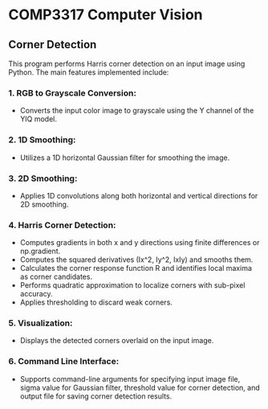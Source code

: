 # COMP3317 Computer Vision
## Corner Detection

This program performs Harris corner detection on an input image using Python. The main features implemented include:

### 1. RGB to Grayscale Conversion:
   - Converts the input color image to grayscale using the Y channel of the YIQ model.

### 2. 1D Smoothing:
   - Utilizes a 1D horizontal Gaussian filter for smoothing the image.

### 3. 2D Smoothing:
   - Applies 1D convolutions along both horizontal and vertical directions for 2D smoothing.

### 4. Harris Corner Detection:
   - Computes gradients in both x and y directions using finite differences or np.gradient.
   - Computes the squared derivatives (Ix^2, Iy^2, IxIy) and smooths them.
   - Calculates the corner response function R and identifies local maxima as corner candidates.
   - Performs quadratic approximation to localize corners with sub-pixel accuracy.
   - Applies thresholding to discard weak corners.

### 5. Visualization:
   - Displays the detected corners overlaid on the input image.

### 6. Command Line Interface:
   - Supports command-line arguments for specifying input image file, sigma value for Gaussian filter, threshold value for corner detection, and output file for saving corner detection results.

